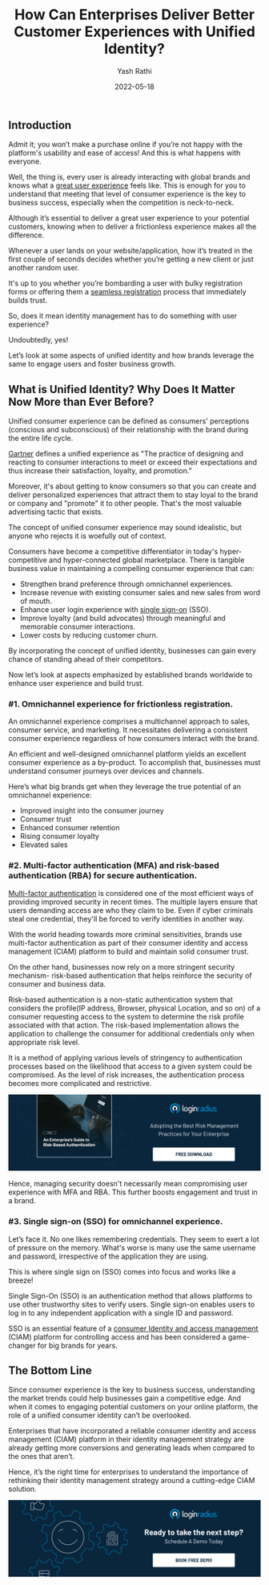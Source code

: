 ﻿---
title: "How Can Enterprises Deliver Better Customer Experiences with Unified Identity?"
date: "2022-05-18"
coverImage: "customer-interactions.jpg"
tags: ["customer experience","sso","identity management","mfa"]
author: "Yash Rathi"
description: "Unified identity can do wonders for a brand if a business leverages its true potential. Let’s uncover some aspects of unified identity and how brands leverage the same to engage users and foster business growth."
metadescription: "Businesses can grow and stand ahead of their competitors with a unified identity strategy. Learn how big brands leverage a unified identity for scaling growth."
metatitle: "How Unified Identity Ensures Great Customer Interactions?"
---

## Introduction

Admit it; you won’t make a purchase online if you’re not happy with the platform's usability and ease of access! And this is what happens with everyone. 

Well, the thing is, every user is already interacting with global brands and knows what a [great user experience](https://www.loginradius.com/blog/growth/4-tips-secure-frictionless-ux/) feels like. This is enough for you to understand that meeting that level of consumer experience is the key to business success, especially when the competition is neck-to-neck. 

Although it’s essential to deliver a great user experience to your potential customers, knowing when to deliver a frictionless experience makes all the difference. 

Whenever a user lands on your website/application, how it’s treated in the first couple of seconds decides whether you’re getting a new client or just another random user. 

It's up to you whether you’re bombarding a user with bulky registration forms or offering them a [seamless registration](https://www.loginradius.com/authentication/) process that immediately builds trust. 

So, does it mean identity management has to do something with user experience? 

Undoubtedly, yes! 

Let’s look at some aspects of unified identity and how brands leverage the same to engage users and foster business growth. 


## What is Unified Identity? Why Does It Matter Now More than Ever Before? 

Unified consumer experience can be defined as consumers' perceptions (conscious and subconscious) of their relationship with the brand during the entire life cycle.

[Gartner](https://www.gartner.com/en/marketing/insights/customer-experience-strategy) defines a unified experience as "The practice of designing and reacting to consumer interactions to meet or exceed their expectations and thus increase their satisfaction, loyalty, and promotion."

Moreover, it's about getting to know consumers so that you can create and deliver personalized experiences that attract them to stay loyal to the brand or company and "promote" it to other people. That's the most valuable advertising tactic that exists.

The concept of unified consumer experience may sound idealistic, but anyone who rejects it is woefully out of context. 

Consumers have become a competitive differentiator in today's hyper-competitive and hyper-connected global marketplace. There is tangible business value in maintaining a compelling consumer experience that can:

* Strengthen brand preference through omnichannel experiences.
* Increase revenue with existing consumer sales and new sales from word of mouth.
* Enhance user login experience with [single sign-on](https://www.loginradius.com/single-sign-on/) (SSO).
* Improve loyalty (and build advocates) through meaningful and memorable consumer interactions.
* Lower costs by reducing customer churn.

By incorporating the concept of unified identity, businesses can gain every chance of standing ahead of their competitors. 

Now let’s look at aspects emphasized by established brands worldwide to enhance user experience and build trust. 

### #1. Omnichannel experience for frictionless registration.

An omnichannel experience comprises a multichannel approach to sales, consumer service, and marketing. It necessitates delivering a consistent consumer experience regardless of how consumers interact with the brand.

An efficient and well-designed omnichannel platform yields an excellent consumer experience as a by-product. To accomplish that, businesses must understand consumer journeys over devices and channels.

Here’s what big brands get when they leverage the true potential of an omnichannel experience:

* Improved insight into the consumer journey
* Consumer trust
* Enhanced consumer retention
* Rising consumer loyalty
* Elevated sales

### #2. Multi-factor authentication (MFA) and risk-based authentication (RBA) for secure authentication.

[Multi-factor authentication](https://www.loginradius.com/multi-factor-authentication/) is considered one of the most efficient ways of providing improved security in recent times. The multiple layers ensure that users demanding access are who they claim to be. Even if cyber criminals steal one credential, they'll be forced to verify identities in another way. 

With the world heading towards more criminal sensitivities, brands use multi-factor authentication as part of their consumer identity and access management (CIAM) platform to build and maintain solid consumer trust.

On the other hand, businesses now rely on a more stringent security mechanism- risk-based authentication that helps reinforce the security of consumer and business data.  

Risk-based authentication is a non-static authentication system that considers the profile(IP address, Browser, physical Location, and so on) of a consumer requesting access to the system to determine the risk profile associated with that action. The risk-based implementation allows the application to challenge the consumer for additional credentials only when appropriate risk level. 

It is a method of applying various levels of stringency to authentication processes based on the likelihood that access to a given system could be compromised. As the level of risk increases, the authentication process becomes more complicated and restrictive.

[![GD-to-RBA](GD-to-RBA.png)](https://www.loginradius.com/resource/an-enterprises-guide-to-risk-based-authentication/)

Hence, managing security doesn't necessarily mean compromising user experience with MFA and RBA. This further boosts engagement and trust in a brand. 


### #3. Single sign-on (SSO) for omnichannel experience.

Let’s face it. No one likes remembering credentials. They seem to exert a lot of pressure on the memory. What's worse is many use the same username and password, irrespective of the application they are using.

This is where single sign on (SSO) comes into focus and works like a breeze! 

Single Sign-On (SSO) is an authentication method that allows platforms to use other trustworthy sites to verify users. Single sign-on enables users to log in to any independent application with a single ID and password.

SSO is an essential feature of a [consumer Identity and access management](https://www.loginradius.com/blog/identity/customer-identity-and-access-management/) (CIAM) platform for controlling access and has been considered a game-changer for big brands for years. 


## The Bottom Line

Since consumer experience is the key to business success, understanding the market trends could help businesses gain a competitive edge.  And when it comes to engaging potential customers on your online platform, the role of a unified consumer identity can’t be overlooked. 

Enterprises that have incorporated a reliable consumer identity and access management (CIAM) platform in their identity management strategy are already getting more conversions and generating leads when compared to the ones that aren’t. 

Hence, it’s the right time for enterprises to understand the importance of rethinking their identity management strategy around a cutting-edge CIAM solution. 


[![book-a-demo-loginradius-banner](../../assets/book-a-demo-loginradius.png)](https://www.loginradius.com/book-a-demo/)